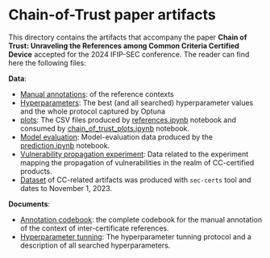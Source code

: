 # Chain-of-Trust paper artifacts

This directory contains the artifacts that accompany the paper **Chain of Trust: Unraveling the References among Common Criteria Certified Device** accepted for the 2024 IFIP-SEC conference. The reader can find here the following files:

**Data**:
- [Manual annotations](./../../src/sec_certs/data/reference_annotations/): of the reference contexts
- [Hyperparameters](./data/hyperparameter_tuning/): The best (and all searched) hyperparameter values and the whole protocol captured by Optuna
- [plots](./data/plots/): The CSV files produced by [references.ipynb](./../../notebooks/cc/references.ipynb) notebook and consumed by [chain_of_trust_plots.ipynb](./../../notebooks/cc/chain_of_trust_plots.ipynb) notebook.
- [Model evaluation](./data/model_evaluation/): Model-evaluation data produced by the [prediction.ipynb](./../../notebooks/cc/reference_annotations/prediction.ipynb) notebook.
- [Vulnerability propagation experiment](./data/vulnerability_propagation_experiment): Data related to the experiment mapping the propagation of vulnerabilities in the realm of CC-certified products.
- [Dataset](https://sec-certs.org/static/cc_november_2023.tar.zst) of CC-related artifacts was produced with `sec-certs` tool and dates to November 1, 2023.

**Documents**:

- [Annotation codebook](./documents/codebook.pdf): the complete codebook for the manual annotation of the context of inter-certificate references.
- [Hyperparameter tunning](./documents/hyperparameter_tunning.md): The hyperparameter tunning protocol and a description of all searched hyperparameters.
